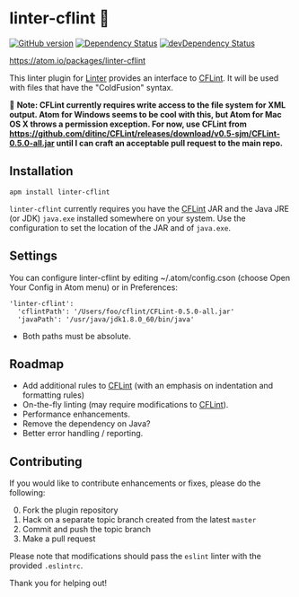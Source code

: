 # linter-cflint :shirt:

[![GitHub version](https://badge.fury.io/gh/ditinc%2Flinter-cflint.svg)](http://badge.fury.io/gh/ditinc%2Flinter-cflint)
[![Dependency Status](https://david-dm.org/ditinc/linter-cflint.svg)](https://david-dm.org/ditinc/linter-cflint)
[![devDependency Status](https://david-dm.org/ditinc/linter-cflint/dev-status.svg)](https://david-dm.org/ditinc/linter-cflint#info=devDependencies)

https://atom.io/packages/linter-cflint

This linter plugin for [Linter](https://github.com/AtomLinter/Linter) provides
an interface to [CFLint](https://github.com/cflint/CFLint). It will be used with files that have the "ColdFusion" syntax.

:memo: **Note: CFLint currently requires write access to the file system for XML output. Atom for Windows seems to be cool with this, but Atom for Mac OS X throws a permission exception. For now, use CFLint from https://github.com/ditinc/CFLint/releases/download/v0.5-sjm/CFLint-0.5.0-all.jar until I can craft an acceptable pull request to the main repo.**

## Installation

```
apm install linter-cflint
```

`linter-cflint` currently requires you have the [CFLint](https://github.com/cflint/CFLint) JAR and the Java JRE (or JDK) `java.exe` installed somewhere on your system. Use the configuration to set the location of the JAR and of `java.exe`.

## Settings

You can configure linter-cflint by editing ~/.atom/config.cson (choose Open Your Config in Atom menu) or in Preferences:

```
'linter-cflint':
  'cflintPath': '/Users/foo/cflint/CFLint-0.5.0-all.jar'
  'javaPath': '/usr/java/jdk1.8.0_60/bin/java'
```

* Both paths must be absolute.

## Roadmap
* Add additional rules to [CFLint](https://github.com/cflint/CFLint) (with an emphasis on indentation and formatting rules)
* On-the-fly linting (may require modifications to [CFLint](https://github.com/cflint/CFLint)).
* Performance enhancements.
* Remove the dependency on Java?
* Better error handling / reporting.

## Contributing

If you would like to contribute enhancements or fixes, please do the following:

0. Fork the plugin repository
0. Hack on a separate topic branch created from the latest `master`
0. Commit and push the topic branch
0. Make a pull request

Please note that modifications should pass the `eslint` linter with the provided `.eslintrc`.

Thank you for helping out!
